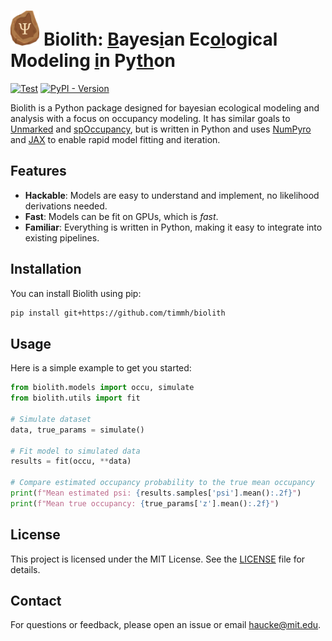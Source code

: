 # <img alt="Biolith logo" src="assets/biolith.svg" style="height: 2em;"> Biolith: <ins>B</ins>ayes<ins>i</ins>an Ec<ins>ol</ins>ogical Modeling <ins>i</ins>n Py<ins>th</ins>on

[![Test](https://github.com/timmh/biolith/actions/workflows/test.yml/badge.svg)](https://github.com/timmh/biolith/actions/workflows/test.yml) [![PyPI - Version](https://img.shields.io/pypi/v/biolith)](https://pypi.org/project/biolith/)

Biolith is a Python package designed for bayesian ecological modeling and analysis with a focus on occupancy modeling. It has similar goals to [Unmarked](https://github.com/biodiverse/unmarked) and [spOccupancy](https://github.com/biodiverse/spOccupancy/), but is written in Python and uses [NumPyro](https://num.pyro.ai) and [JAX](https://jax.readthedocs.io) to enable rapid model fitting and iteration.

## Features

- **Hackable**: Models are easy to understand and implement, no likelihood derivations needed.
- **Fast**: Models can be fit on GPUs, which is _fast_.
- **Familiar**: Everything is written in Python, making it easy to integrate into existing pipelines.

## Installation

You can install Biolith using pip:

```bash
pip install git+https://github.com/timmh/biolith
```

## Usage

Here is a simple example to get you started:

```python
from biolith.models import occu, simulate
from biolith.utils import fit

# Simulate dataset
data, true_params = simulate()

# Fit model to simulated data
results = fit(occu, **data)

# Compare estimated occupancy probability to the true mean occupancy
print(f"Mean estimated psi: {results.samples['psi'].mean():.2f}")
print(f"Mean true occupancy: {true_params['z'].mean():.2f}")
```

## License

This project is licensed under the MIT License. See the [LICENSE](LICENSE) file for details.

## Contact

For questions or feedback, please open an issue or email [haucke@mit.edu](mailto:haucke@mit.edu).
